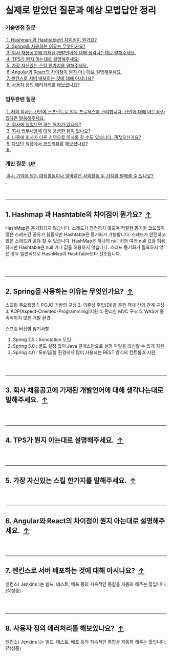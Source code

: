 
<div><h1>실제로 받았던 질문과 예상 모법답안 정리</h1></div>
<div id="top">
    <h3>기술면접 질문</h3>
    <div><a href="#stack_q1">&nbsp;1. Hashmap 과 Hashtable의 차이점이 뭔가요?</a></div>
    <div><a href="#stack_q2">&nbsp;2. Spring을 사용하는 이유는 무엇인가요?</a></div>
    <div><a href="#stack_q3">&nbsp;3. 회사 채용공고에 기재된 개발언어에 대해 생각나는대로 말해주세요.</a></div>
    <div><a href="#stack_q4">&nbsp;4. TPS가 뭔지 아는대로 설명해주세요.</a></div>
    <div><a href="#stack_q5">&nbsp;5. 가장 자신있는 스킬 한가지를 말해주세요.</a></div>
    <div><a href="#stack_q6">&nbsp;6. Angular와 React의 차이점이 뭔지 아는대로 설명해주세요.</a></div>
    <div><a href="#stack_q7">&nbsp;7. 젠킨스로 서버 배포하는 것에 대해 아시나요?</a></div>
    <div><a href="#stack_q8">&nbsp;8. 사용자 정의 에러처리를 해보았나요?</a></div>
</div>
<div>
    <h3>업무관련 질문</h3>
    <div><a href="#work_q1">&nbsp;1. 저희 회사는 칸반에 스프린트로 업무 프로세스를 관리합니다. 칸반에 대해 아는 바가 있다면 말씀해주세요.</a></div>
    <div><a href="#work_q2">&nbsp;2. 회사에 있었으면 하는 복지가 있나요?</a></div>
    <div><a href="#work_q3">&nbsp;3. 회사 업무내용에 대해 궁금한 점이 있나요?</a></div>
    <div><a href="#work_q4">&nbsp;4. 나중에 회사가 다른 지역으로 이사를 갈 수도 있습니다. 괜찮으신가요?</a></div>
    <div><a href="#work_q5">&nbsp;5. 다녔던 직장에서 코드리뷰를 해보셨나요?</a></div>
    <div><a href="#work_q6">&nbsp;6. </a></div>
</div>
<div>
    <h3>개인 질문&nbsp;&nbsp;<a href="#top">UP</a></h3>
    <div><a href="#private_q1">&nbsp;혹시 기억에 남는 대외활동이나 알바같은 사회활동 두 가지를 말해줄 수 있나요?</a></div>
    <div><a href="#private_q2">&nbsp;</a></div>
</div>

<!-- 자료구조 질문 -->
<div><br><br></div><hr id="stack_q1">
<div>
    <h2>1. Hashmap 과 Hashtable의 차이점이 뭔가요?&nbsp;&nbsp;<a href="#top">↑</a></h2>
    <p>HashMap은 동기화되지 않습니다. 스레드가 안전하지 않으며 적절한 동기화 코드없이 많은 스레드간 공유가 힘들지만 Hashtable은 동기화가 가능합니다. 스레드가 안전하고 많은 스레드와 공유 할 수 있습니다. HashMap은 하나의 null 키와 여러 null 값을 허용하지만 Hashtable은 null 키나 값을 허용하지 않습니다. 스레드 동기화가 필요하지 않은 경우 일반적으로 HashMap이 HashTable보다 선호됩니다.</p>
</div>

<div><br><br></div><hr id="stack_q2">
<div>
    <h2>2. Spring을 사용하는 이유는 무엇인가요?&nbsp;&nbsp;<a href="#top">↑</a></h2>
    <p>스프링 주요특징
1. POJO 기반의 구성
2. 의존성 주입(DI)을 통한 객체 간의 관계 구성
3. AOP(Aspect-Oriented-Programminig)지원
4. 편리한 MVC 구조
5. WAS에 종속적이지 않은 개발 환경

스프링 버전별 암기사항
1. Spring 2.5 : Annotation 도입
2. Spring 3.0 : 별도 설정 없이 Java 클래스만으로 설정 파일을 대신할 수 있게 지원
3. Spring 4.0 : 모바일/웹 환경에서 많이 사용되는 REST 방식의 컨트롤러 지원</p>
</div>

<div><br><br></div><hr id="stack_q3">
<div>
    <h2>3. 회사 채용공고에 기재된 개발언어에 대해 생각나는대로 말해주세요.&nbsp;&nbsp;<a href="#top">↑</a></h2>
    <p></p>
</div>

<div><br><br></div><hr id="stack_q4">
<div>
    <h2>4. TPS가 뭔지 아는대로 설명해주세요.&nbsp;&nbsp;<a href="#top">↑</a></h2>
    <p></p>
</div>

<div><br><br></div><hr id="stack_q5">
<div>
    <h2>5. 가장 자신있는 스킬 한가지를 말해주세요.&nbsp;&nbsp;<a href="#top">↑</a></h2>
    <p></p>
</div>

<div><br><br></div><hr id="stack_q6">
<div>
    <h2>6. Angular와 React의 차이점이 뭔지 아는대로 설명해주세요.&nbsp;&nbsp;<a href="#top">↑</a></h2>
    <p></p>
</div>

<div><br><br></div><hr id="stack_q7">
<div>
    <h2>7. 젠킨스로 서버 배포하는 것에 대해 아시나요?&nbsp;&nbsp;<a href="#top">↑</a></h2>
    <p>젠킨스( Jenkins )는 빌드, 테스트, 배포 등의 지속적인 통합을 자동화 해주는 툴입니다. (작성중)</p>
</div>

<div><br><br></div><hr id="stack_q8">
<div>
    <h2>8. 사용자 정의 에러처리를 해보았나요?&nbsp;&nbsp;<a href="#top">↑</a></h2>
    <p>젠킨스( Jenkins )는 빌드, 테스트, 배포 등의 지속적인 통합을 자동화 해주는 툴입니다. (작성중)</p>
</div>

